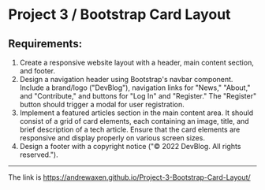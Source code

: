 # Project 3 / Bootstrap Card Layout

## Requirements:

1. Create a responsive website layout with a header, main content section, and footer.
2. Design a navigation header using Bootstrap's navbar component. Include a brand/logo ("DevBlog"), navigation links for "News," "About," and "Contribute," and buttons for "Log In" and "Register." The "Register" button should trigger a modal for user registration.
3. Implement a featured articles section in the main content area. It should consist of a grid of card elements, each containing an image, title, and brief description of a tech article. Ensure that the card elements are responsive and display properly on various screen sizes.
4. Design a footer with a copyright notice ("© 2022 DevBlog. All rights reserved.").

---

The link is https://andrewaxen.github.io/Project-3-Bootstrap-Card-Layout/
